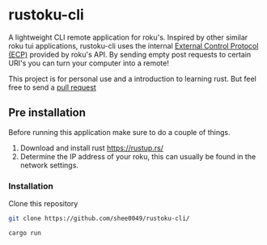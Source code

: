 # rustoku-cli
A lightweight CLI remote application for roku's.  Inspired by other similar roku tui applications, rustoku-cli uses the internal [External Control Protocol (ECP)](https://developer.roku.com/en-ca/docs/developer-program/dev-tools/external-control-api.md) provided by roku's API.  By sending empty post requests to certain URI's you can turn your computer into a remote!

This project is for personal use and a introduction to learning rust.  But feel free to send a [pull request](https://github.com/shee0049/rustoku-cli/pulls)

## Pre installation

Before running this application make sure to do a couple of things.

1. Download and install rust https://rustup.rs/
2. Determine the IP address of your roku, this can usually be found in the network settings.

### Installation

Clone this repository

```bash
git clone https://github.com/shee0049/rustoku-cli/
``` 

```bash 
cargo run
```


